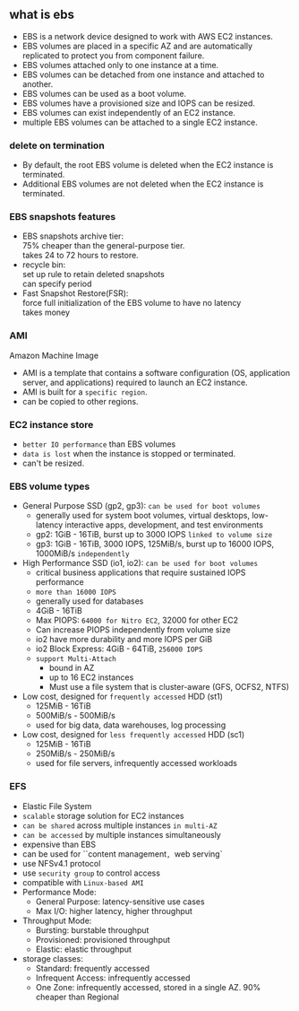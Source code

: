 ## what is ebs
- EBS is a network device designed to work with AWS EC2 instances.
- EBS volumes are placed in a specific AZ and are automatically replicated to protect you from component failure.
- EBS volumes attached only to one instance at a time.
- EBS volumes can be detached from one instance and attached to another.
- EBS volumes can be used as a boot volume.
- EBS volumes have a provisioned size and IOPS can be resized.
- EBS volumes can exist independently of an EC2 instance.
- multiple EBS volumes can be attached to a single EC2 instance.

### delete on termination
- By default, the root EBS volume is deleted when the EC2 instance is terminated.
- Additional EBS volumes are not deleted when the EC2 instance is terminated.

### EBS snapshots features
- EBS snapshots archive tier:  
75% cheaper than the general-purpose tier.  
takes 24 to 72 hours to restore.
- recycle bin:  
set up rule to retain deleted snapshots  
can specify period
- Fast Snapshot Restore(FSR):  
force full initialization of the EBS volume to have no latency  
takes money

### AMI
Amazon Machine Image
- AMI is a template that contains a software configuration (OS, application server, and applications) required to launch an EC2 instance.
- AMI is built for a `specific region`.
- can be copied to other regions.

### EC2 instance store
- `better IO performance` than EBS volumes
- `data is lost` when the instance is stopped or terminated.
- can't be resized.

### EBS volume types
- General Purpose SSD (gp2, gp3): `can be used for boot volumes`  
	- generally used for system boot volumes, virtual desktops, low-latency interactive apps, development, and test environments
	- gp2: 1GiB - 16TiB, burst up to 3000 IOPS `linked to volume size`
	- gp3: 1GiB - 16TiB, 3000 IOPS, 125MiB/s, burst up to 16000 IOPS, 1000MiB/s `independently`
- High Performance SSD (io1, io2): `can be used for boot volumes`
	- critical business applications that require sustained IOPS performance
	- `more than 16000 IOPS`
	- generally used for databases
	- 4GiB - 16TiB
	- Max PIOPS: `64000 for Nitro EC2`, 32000 for other EC2
	- Can increase PIOPS independently from volume size
	- io2 have more durability and more IOPS per GiB
	- io2 Block Express: 4GiB - 64TiB, `256000 IOPS`
	- `support Multi-Attach`  
		- bound in AZ
		- up to 16 EC2 instances
		- Must use a file system that is cluster-aware (GFS, OCFS2, NTFS)
- Low cost, designed for `frequently accessed` HDD (st1)  
	- 125MiB - 16TiB
	- 500MiB/s - 500MiB/s
	- used for big data, data warehouses, log processing
- Low cost, designed for `less frequently accessed` HDD (sc1)  
	- 125MiB - 16TiB
	- 250MiB/s - 250MiB/s
	- used for file servers, infrequently accessed workloads

### EFS
- Elastic File System
- `scalable` storage solution for EC2 instances
- `can be shared` across multiple instances `in multi-AZ`
- `can be accessed` by multiple instances simultaneously
- expensive than EBS
- can be used for ``content management`, `web serving`
- use NFSv4.1 protocol
- use `security group` to control access
- compatible with `Linux-based AMI`
- Performance Mode:
	- General Purpose: latency-sensitive use cases
	- Max I/O: higher latency, higher throughput
- Throughput Mode:
	- Bursting: burstable throughput
	- Provisioned: provisioned throughput
	- Elastic: elastic throughput
- storage classes:
	- Standard: frequently accessed
	- Infrequent Access: infrequently accessed
	- One Zone: infrequently accessed, stored in a single AZ. 90% cheaper than Regional

